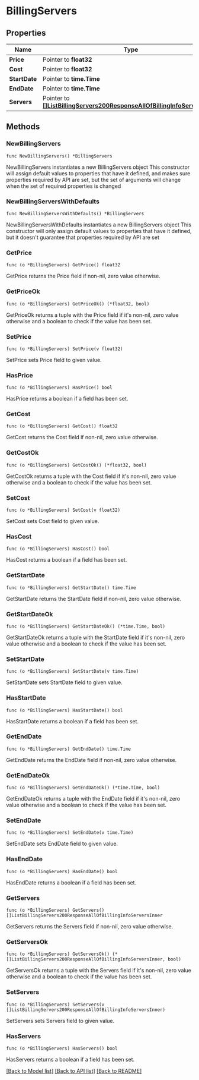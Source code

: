 # BillingServers

## Properties

Name | Type | Description | Notes
------------ | ------------- | ------------- | -------------
**Price** | Pointer to **float32** |  | [optional] 
**Cost** | Pointer to **float32** |  | [optional] 
**StartDate** | Pointer to **time.Time** |  | [optional] 
**EndDate** | Pointer to **time.Time** |  | [optional] 
**Servers** | Pointer to [**[]ListBillingServers200ResponseAllOfBillingInfoServersInner**](ListBillingServers200ResponseAllOfBillingInfoServersInner.md) |  | [optional] 

## Methods

### NewBillingServers

`func NewBillingServers() *BillingServers`

NewBillingServers instantiates a new BillingServers object
This constructor will assign default values to properties that have it defined,
and makes sure properties required by API are set, but the set of arguments
will change when the set of required properties is changed

### NewBillingServersWithDefaults

`func NewBillingServersWithDefaults() *BillingServers`

NewBillingServersWithDefaults instantiates a new BillingServers object
This constructor will only assign default values to properties that have it defined,
but it doesn't guarantee that properties required by API are set

### GetPrice

`func (o *BillingServers) GetPrice() float32`

GetPrice returns the Price field if non-nil, zero value otherwise.

### GetPriceOk

`func (o *BillingServers) GetPriceOk() (*float32, bool)`

GetPriceOk returns a tuple with the Price field if it's non-nil, zero value otherwise
and a boolean to check if the value has been set.

### SetPrice

`func (o *BillingServers) SetPrice(v float32)`

SetPrice sets Price field to given value.

### HasPrice

`func (o *BillingServers) HasPrice() bool`

HasPrice returns a boolean if a field has been set.

### GetCost

`func (o *BillingServers) GetCost() float32`

GetCost returns the Cost field if non-nil, zero value otherwise.

### GetCostOk

`func (o *BillingServers) GetCostOk() (*float32, bool)`

GetCostOk returns a tuple with the Cost field if it's non-nil, zero value otherwise
and a boolean to check if the value has been set.

### SetCost

`func (o *BillingServers) SetCost(v float32)`

SetCost sets Cost field to given value.

### HasCost

`func (o *BillingServers) HasCost() bool`

HasCost returns a boolean if a field has been set.

### GetStartDate

`func (o *BillingServers) GetStartDate() time.Time`

GetStartDate returns the StartDate field if non-nil, zero value otherwise.

### GetStartDateOk

`func (o *BillingServers) GetStartDateOk() (*time.Time, bool)`

GetStartDateOk returns a tuple with the StartDate field if it's non-nil, zero value otherwise
and a boolean to check if the value has been set.

### SetStartDate

`func (o *BillingServers) SetStartDate(v time.Time)`

SetStartDate sets StartDate field to given value.

### HasStartDate

`func (o *BillingServers) HasStartDate() bool`

HasStartDate returns a boolean if a field has been set.

### GetEndDate

`func (o *BillingServers) GetEndDate() time.Time`

GetEndDate returns the EndDate field if non-nil, zero value otherwise.

### GetEndDateOk

`func (o *BillingServers) GetEndDateOk() (*time.Time, bool)`

GetEndDateOk returns a tuple with the EndDate field if it's non-nil, zero value otherwise
and a boolean to check if the value has been set.

### SetEndDate

`func (o *BillingServers) SetEndDate(v time.Time)`

SetEndDate sets EndDate field to given value.

### HasEndDate

`func (o *BillingServers) HasEndDate() bool`

HasEndDate returns a boolean if a field has been set.

### GetServers

`func (o *BillingServers) GetServers() []ListBillingServers200ResponseAllOfBillingInfoServersInner`

GetServers returns the Servers field if non-nil, zero value otherwise.

### GetServersOk

`func (o *BillingServers) GetServersOk() (*[]ListBillingServers200ResponseAllOfBillingInfoServersInner, bool)`

GetServersOk returns a tuple with the Servers field if it's non-nil, zero value otherwise
and a boolean to check if the value has been set.

### SetServers

`func (o *BillingServers) SetServers(v []ListBillingServers200ResponseAllOfBillingInfoServersInner)`

SetServers sets Servers field to given value.

### HasServers

`func (o *BillingServers) HasServers() bool`

HasServers returns a boolean if a field has been set.


[[Back to Model list]](../README.md#documentation-for-models) [[Back to API list]](../README.md#documentation-for-api-endpoints) [[Back to README]](../README.md)


